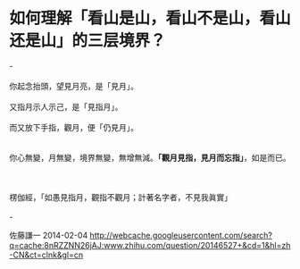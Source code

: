 # 如何理解「看山是山，看山不是山，看山还是山」的三层境界？

<div class="fixed-summary zm-editable-content clearfix">-<br><br>你起念抬頭，望見月亮，是「見月」。<br><br>又指月示人示己，是「見指月」。<br><br>而又放下手指，觀月，便「仍見月」。<br><br><br>你心無變，月無變，境界無變，無增無減。<b>「觀月見指，見月而忘指」</b>，如是而已。<br><br><br><br>楞伽經，「如愚見指月，觀指不觀月；計著名字者，不見我眞實」<br><br>-


</div>

佐藤謙一 2014-02-04 http://webcache.googleusercontent.com/search?q=cache:8nRZZNN26jAJ:www.zhihu.com/question/20146527+&cd=1&hl=zh-CN&ct=clnk&gl=cn